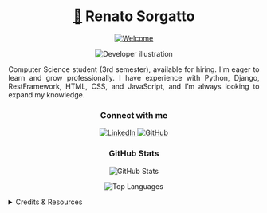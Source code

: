 <h1 align="center">
    <a href="https://github.com/resorgatto">🔗</a> 
    <span>Renato Sorgatto</span>
</h1>

<p align="center">
    <a href="https://git.io/typing-svg">
        <img src="https://readme-typing-svg.herokuapp.com?font=Jetbrains+Mono&size=35&pause=1000&color=4C33FF&random=false&width=500&height=100&lines=Welcome+to+my+profile!%F0%9F%98%81" alt="Welcome" />
    </a>
</p>

<p align="center">
    <img height="310px" style="max-width: 100%; height: auto;" src="971.png" alt="Developer illustration">
</p>

<p align="justify">
    Computer Science student (3rd semester), available for hiring. I'm eager to learn and grow professionally. I have experience with Python, Django, RestFramework, HTML, CSS, and JavaScript, and I’m always looking to expand my knowledge.
</p>

<h3 align="center">Connect with me</h3>

<p align="center">
    <a href="https://www.linkedin.com/in/renato-sorgatto/">
        <img src="https://img.shields.io/badge/-LinkedIn-blue?style=for-the-badge&logo=LinkedIn&logoColor=white" alt="LinkedIn">
    </a>
    <a href="https://github.com/resorgatto">
        <img src="https://img.shields.io/badge/-GitHub-black?style=for-the-badge&logo=GitHub&logoColor=white" alt="GitHub">
    </a>
</p>

<h3 align="center">GitHub Stats</h3>

<p align="center">
    <img src="https://github-readme-stats.vercel.app/api?username=resorgatto&theme=tokyonight&show_icons=true&hide_border=true" alt="GitHub Stats">
</p>

<p align="center">
    <img src="https://github-readme-stats.vercel.app/api/top-langs/?username=resorgatto&theme=tokyonight&show_icons=true&hide_border=true&layout=compact&langs_count=10" alt="Top Languages">
</p>

<details align="left">
  <summary>Credits & Resources</summary> 
 
  - Badges by <a href="https://shields.io/">shields.io</a><br>
  - GitHub Stats by <a href="https://github.com/anuraghazra/github-readme-stats">anuraghazra</a><br>
  - Developer vector by <a href="https://www.freepik.com/vectors/developer">storyset - www.freepik.com</a> (edited by author)
 
  <div align="right">Made by <a href="https://github.com/resorgatto">resorgatto</a>.</div>
</details>
